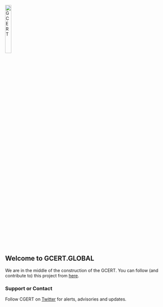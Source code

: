 <a href="/"><img src="https://gcert.nl/over/GCERT_logo_klein.png" width="20%" height="20%" alt="GCERT" border="0" /></a>


<!-- tabs:start -->
## Welcome to GCERT.GLOBAL

We are in the middle of the construction of the GCERT. 
You can follow (and contribute to) this project from [here](https://github.com/GDI-foundation/GDI.foundation/projects/4).
<!-- tabs:end -->

<!-- tabs:start -->
### Support or Contact
Follow CGERT on [Twitter](https://twitter.com/GDI_CERT) for alerts, advisories and updates.
<!-- tabs:end -->


